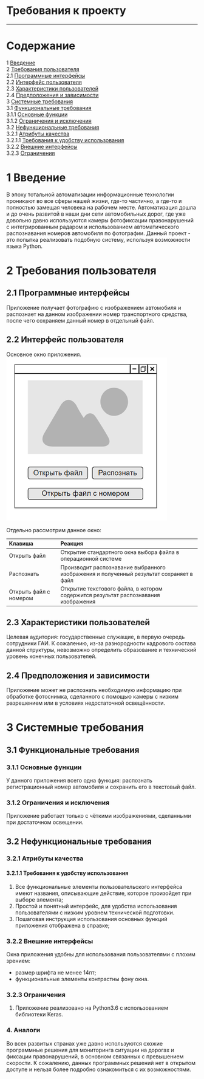 # Требования к проекту
---

# Содержание
1 [Введение](#intro)  
2 [Требования пользователя](#user_requirements)  
2.1 [Программные интерфейсы](#software_interfaces)  
2.2 [Интерфейс пользователя](#user_interface)  
2.3 [Характеристики пользователей](#user_specifications)    
2.4 [Предположения и зависимости](#assumptions_and_dependencies)  
3 [Системные требования](#system_requirements)  
3.1 [Функциональные требования](#functional_requirements)  
3.1.1 [Основные функции](#main_functions)   
3.1.2 [Ограничения и исключения](#restrictions_and_exclusions)  
3.2 [Нефункциональные требования](#non-functional_requirements)  
3.2.1 [Атрибуты качества](#quality_attributes)  
3.2.1.1 [Требования к удобству использования](#requirements_for_ease_of_use)    
3.2.2 [Внешние интерфейсы](#external_interfaces)  
3.2.3 [Ограничения](#restrictions)  

<a name="intro"/>

# 1 Введение

<a name="appointment"/>
В эпоху тотальной автоматизации информационные технологии проникают во все сферы нашей жизни, где-то частично, а где-то и полностью замещая человека на рабочем месте. Автоматизация дошла  и до очень развитой в наши дни сети автомобильных дорог, где уже довольно давно используются камеры фотофиксации правонарушений с интегрированным радаром и использованием автоматического распознавания номеров автомобиля по фотографии. Данный проект - это попытка реализовать подобную систему, используя возможности языка Python. 

<a name="user_requirements"/>

# 2 Требования пользователя

<a name="software_interfaces"/>

## 2.1 Программные интерфейсы
Приложение получает фотографию с изображением автомобиля и распознает на данном изображении номер транспортного средства, после чего сохраняем данный номер в отдельный файл. 

<a name="user_interface"/>

## 2.2 Интерфейс пользователя
Основное окно приложения.  
![Основное окно приложения](https://github.com/Klimets/BadGAI/blob/master/Documents/Images/MainWindow.png?raw=true) 

Отдельно рассмотрим данное окно:

|Клавиша|Реакция|
|:---|:---|
|Открыть файл|Открытие стандартного окна выбора файла в операционной системе|
|Распознать|Производит распознавание выбранного изображения и полученный результат сохраняет в файл|
|Открыть файл с номером|Открытие текстового файла, в котором содержится результат распознавания изображения|

<a name="user_specifications"/>

## 2.3 Характеристики пользователей

<a name="user_classes"/>

Целевая аудитория: государственные служащие, в первую очередь сотрудники ГАИ. К сожалению, из-за разнородности кадрового состава данной структуры, невозможно определить образование и технический уровень конечных пользователей.

<a name="assumptions_and_dependencies"/>

## 2.4 Предположения и зависимости
Приложение может не распознать необходимую информацию при обработке фотоснимка, сделанного с помощью камеры с низким разрешением или в условиях недостаточной освещённости.

<a name="system_requirements"/>

# 3 Системные требования

<a name="functional_requirements"/>

## 3.1 Функциональные требования

<a name="main_functions"/>

### 3.1.1 Основные функции

<a name="user_logon_to_the_application"/>

У данного приложения всего одна функция: распознать регистрационный номер автомобиля и сохранить его в текстовый файл.

<a name="restrictions_and_exclusions"/>

### 3.1.2 Ограничения и исключения
 Приложение работает только с чёткими изображениями, сделанными при достаточном освещении.

<a name="non-functional_requirements"/>

## 3.2 Нефункциональные требования

<a name="quality_attributes"/>

### 3.2.1 Атрибуты качества

<a name="requirements_for_ease_of_use"/>

#### 3.2.1.1 Требования к удобству использования
1. Все функциональные элементы пользовательского интерфейса имеют названия, описывающие действие, которое произойдет при выборе элемента;
2. Простой и понятный интерфейс, для удобства использования пользователями с низким уровнем технической подготовки.
3. Пошаговая инструкция использования основных функций приложения отображена в справке;

<a name="external_interfaces"/>

### 3.2.2 Внешние интерфейсы
Окна приложения удобны для использования пользователями с плохим зрением:
  * размер шрифта не менее 14пт;
  * функциональные элементы контрастны фону окна.

<a name="restrictions"/>

### 3.2.3 Ограничения
1. Приложение реализовано на Python3.6 с использованием библиотеки Keras.

<a name="analogs"/>

### 4. Аналоги

Во всех развитых странах уже давно используются схожие программные решения для мониторинга ситуации на дорогах и фиксации правонарушений, в основном связанных с превышением скорости. К сожалению, данных программных решений нет в открытом доступе и нельзя более подробно ознакомиться с их возможностями.
